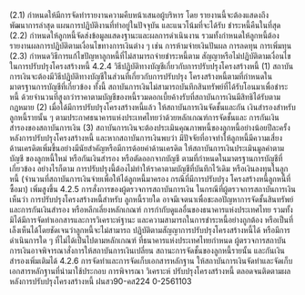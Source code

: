 (2.1) กำหนดให้มีการจัดทำรายงานความคืบหน้าเสนอผู้บริหาร โดย
รายงานนี้จะต้องแสดงถึงพัฒนาการล่าสุด แผนการปฏิบัติงานที่ทำอยู่ในปัจจุบัน และแนวโน้มที่จะได้รับ
ชำระหนี้คืนในที่สุด
(2.2) กำหนดให้ลูกหนี้จัดส่งข้อมูลแสดงฐานะและผลการดำเนินงาน
รวมทั้งกำหนดให้ลูกหนี้ต้องรายงานผลการปฏิบัติตามเงื่อนไขทางการเงินต่าง ๆ เช่น การห้ามจ่ายเงินปันผล
การลดทุน การเพิ่มทุน
(2.3) กำหนดวิธีการแก้ไขปัญหาลูกหนี้ที่ไม่สามารถจ่ายชำระหนี้ตาม
สัญญาหรือไม่ปฏิบัติตามเงื่อนไขในการปรับปรุงโครงสร้างหนี้
4.2.4 วิธีปฏิบัติทางบัญชีเกี่ยวกับการปรับปรุงโครงสร้างหนี้
(1) สถาบันการเงินจะต้องมีวิธีปฏิบัติทางบัญชีในส่วนที่เกี่ยวกับการปรับปรุง
โครงสร้างหนี้ตามที่กำหนดในมาตรฐานการบัญชีที่เกี่ยวข้อง
ทั้งนี้ สถาบันการเงินไม่สามารถบันทึกสินทรัพย์ที่ได้รับโอนมาเพื่อชำระหนี้
ด้วยจำนวนที่สูงกว่าราคาตามบัญชีของหนี้รวมดอกเบี้ยค้างรับที่สถาบันการเงินมีสิทธิได้รับตามกฎหมาย
(2) เมื่อได้มีการปรับปรุงโครงสร้างหนี้แล้ว ให้สถาบันการเงินจัดชั้นและกัน
เงินสำรองสำหรับลูกหนี้รายนั้น ๆ ตามประกาศธนาคารแห่งประเทศไทยว่าด้วยหลักเกณฑ์การจัดชั้นและ
การกันเงินสำรองของสถาบันการเงิน
(3) สถาบันการเงินจะต้องประเมินคุณภาพหนี้ของลูกหนี้อย่างน้อยปีละครั้ง
หลังการปรับปรุงโครงสร้างหนี้ และหากสถาบันการเงินพบว่า มีปัจจัยที่อาจทำให้ลูกหนี้มีความเสี่ยง
ด้านเครดิตเพิ่มขึ้นอย่างมีนัยสำคัญหรือมีการด้อยค่าด้านเครดิต ให้สถาบันการเงินประเมินมูลค่าตามบัญชี
ของลูกหนี้ใหม่ หรือกันเงินสำรอง หรือตัดออกจากบัญชี ตามที่กำหนดในมาตรฐานการบัญชีที่เกี่ยวข้อง
อย่างไรก็ตาม การปรับปรุงนี้ต้องไม่ทำให้ราคาตามบัญชีที่บันทึกไว้เดิม
หรือเงินลงทุนในลูกหนี้ (จำนวนที่สถาบันการเงินจ่ายเพื่อให้ได้ลูกหนี้มาครอง กรณีที่มีการปรับปรุง
โครงสร้างหนี้ลูกหนี้ที่ซื้อมา) เพิ่มสูงขึ้น
4.2.5 การสั่งการของผู้ตรวจการสถาบันการเงิน
ในกรณีที่ผู้ตรวจการสถาบันการเงินเห็นว่า การปรับปรุงโครงสร้างหนี้สำหรับ
ลูกหนี้รายใด อาจมีเจตนาเพื่อชะลอปัญหาการจัดชั้นสินทรัพย์และการกันเงินสำรอง หรือหลีกเลี่ยงหลักเกณฑ์
การกำกับดูแลอื่นของธนาคารแห่งประเทศไทย รวมทั้งมิได้มีการจัดทำเอกสารและการวิเคราะห์ฐานะ
และความสามารถในการชำระหนี้อย่างถูกต้อง หรือเป็นที่เล็งเห็นได้โดยชัดเจนว่าลูกหนี้จะไม่สามารถ
ปฏิบัติตามสัญญาการปรับปรุงโครงสร้างหนี้ได้ หรือมีการดำเนินการใด ๆ ที่ไม่ได้เป็นไปตามหลักเกณฑ์
ที่ธนาคารแห่งประเทศไทยกำหนด ผู้ตรวจการสถาบันการเงินอาจพิจารณาสั่งการให้สถาบันการเงินเปลี่ยน
สถานะการจัดชั้นของลูกหนี้รายนั้น และกันเงินสำรองเพิ่มเติมได้
4.2.6 การจัดทำและการจัดเก็บเอกสารหลักฐาน
ให้สถาบันการเงินจัดทำและจัดเก็บเอกสารหลักฐานที่นำมาใช้ประกอบ
การพิจารณา วิเคราะห์ ปรับปรุงโครงสร้างหนี้ ตลอดจนติดตามผลหลังการปรับปรุงโครงสร้างหนี้
ฝนสว90-คส224 0-2561103
